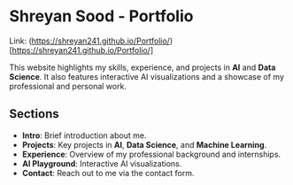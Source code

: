 # Shreyan Sood - Portfolio

Link: (https://shreyan241.github.io/Portfolio/)[https://shreyan241.github.io/Portfolio/]

This website highlights my skills, experience, and projects in **AI** and **Data Science**. It also features interactive AI visualizations and a showcase of my professional and personal work.

## Sections
- **Intro**: Brief introduction about me.
- **Projects**: Key projects in **AI**, **Data Science**, and **Machine Learning**.
- **Experience**: Overview of my professional background and internships.
- **AI Playground**: Interactive AI visualizations.
- **Contact**: Reach out to me via the contact form.
